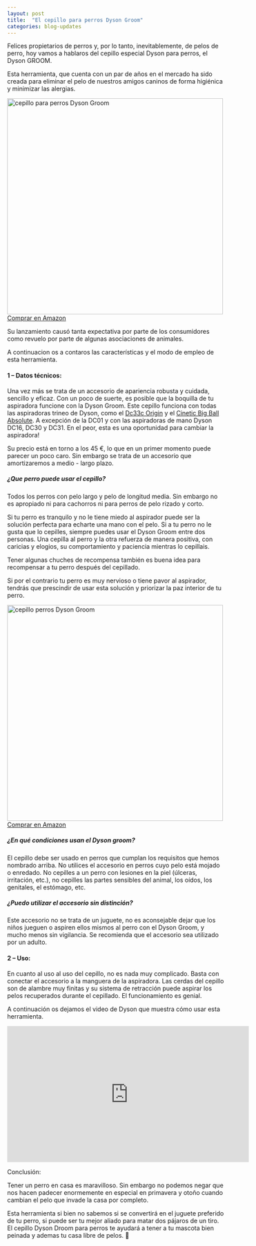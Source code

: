 ```yaml
---
layout: post
title:  "El cepillo para perros Dyson Groom"
categories: blog-updates
---
```


Felices propietarios de perros y, por lo tanto, inevitablemente, de pelos de perro, hoy vamos a hablaros del cepillo especial Dyson para perros, el Dyson GROOM.

Esta herramienta, que cuenta con un par de años en el mercado ha sido creada para eliminar el pelo de nuestros amigos caninos de forma higiénica y minimizar las alergias.

<div class="text-center">
<img src="{{ site.url }}/assets/img/dyson-groom/Dyson_Groom_3-low_definition.jpg" width="500" height="auto" alt="cepillo para perros Dyson Groom">
</div>
<div class="text-center">
  <a class="button" href="http://amzn.to/2iJsjTV">Comprar en Amazon</a>
</div>

Su lanzamiento causó tanta expectativa por parte de los consumidores como revuelo por parte de algunas asociaciones de animales.

A continuacion os a contaros las características y el modo de empleo de esta herramienta.

<h4>1 – Datos técnicos:</h4>

Una vez más se trata de un accesorio de apariencia robusta y cuidada, sencillo y eficaz.
Con un poco de suerte, es posible que la boquilla de tu aspiradora funcione con la Dyson Groom. Este cepillo funciona con todas las aspiradoras trineo de Dyson, como el <a href="http://www.lasaspiradoras.com/test-dyson-dc33c-origin/">Dc33c Origin</a> y el <a href="http://www.lasaspiradoras.com/test-dyson-cinetic-big-ball-absolute/">Cinetic Big Ball Absolute</a>. A excepción de la DC01 y con  las aspiradoras de mano Dyson DC16, DC30 y DC31.
En el peor, esta es una oportunidad para cambiar la aspiradora!

Su precio está en torno a los 45 €, lo que en un primer momento puede parecer un poco caro. Sin embargo se trata de un accesorio que amortizaremos a medio - largo plazo.

<h5>¿Que perro puede usar el cepillo?</h5>

Todos los perros con pelo largo y pelo de longitud media. Sin embargo no es apropiado ni para cachorros ni para perros de pelo rizado y corto.

Si tu perro es tranquilo y no le tiene miedo al aspirador puede ser la solución perfecta para echarte una mano con el pelo. Si a tu perro no le gusta que lo cepilles, siempre puedes usar el Dyson Groom entre dos personas. Una cepilla al perro y la otra refuerza de manera positiva, con caricias y elogios, su comportamiento y paciencia mientras lo cepillais.

Tener algunas chuches de recompensa también es buena idea para recompensar a tu perro después del cepillado.

Si por el contrario tu perro es muy nervioso o tiene pavor al aspirador, tendrás que prescindir de usar esta solución y priorizar la paz interior de tu perro.

<div class="text-center">
<img src="{{ site.url }}/assets/img/dyson-groom/dyson-groom-cepillos.png" width="500" height="auto" alt="cepillo perros Dyson Groom">
</div>
<div class="text-center">
  <a class="button" href="http://amzn.to/2iJsjTV">Comprar en Amazon</a>
</div>

<h5>¿En qué condiciones usan el Dyson groom?</h5>

El cepillo debe ser usado en perros que cumplan los requisitos que hemos nombrado arriba. No utilices el accesorio en perros cuyo pelo está mojado o enredado.
No cepilles a un perro con lesiones en la piel (úlceras, irritación, etc.), no cepilles las partes sensibles del animal, los oídos, los genitales, el estómago, etc.

<h5>¿Puedo utilizar el accesorio sin distinción?</h5>

Este accesorio no se trata de un juguete, no es aconsejable dejar que los niños jueguen o aspiren ellos mismos al perro con el Dyson Groom, y mucho menos sin vigilancia. Se recomienda que el accesorio sea utilizado por un adulto.

<h4>2 – Uso:</h4>

En cuanto al uso al uso del cepillo, no es nada muy complicado. Basta con conectar el accesorio a la manguera de la aspiradora.
Las cerdas del cepillo son de alambre muy finitas y su sistema de retracción puede aspirar los pelos recuperados durante el cepillado. El funcionamiento es genial.

A continuación os dejamos el video de Dyson que muestra cómo usar esta herramienta.

<div class="flex-video">
  <iframe width="560" height="315" src="https://www.youtube.com/embed/TBgBf-NKGJk" frameborder="0" allowfullscreen></iframe>
</div>

Conclusión:

Tener un perro en casa es maravilloso. Sin embargo no podemos negar que nos hacen padecer enormemente en especial en primavera y otoño cuando cambian el pelo que invade la casa por completo.

Esta herramienta si bien no sabemos si se convertirá en el juguete preferido de tu perro, si puede ser tu mejor aliado para matar dos pájaros de un tiro. El cepillo Dyson Droom para perros te ayudará a tener a tu mascota bien peinada y ademas tu casa libre de pelos. 🐶
